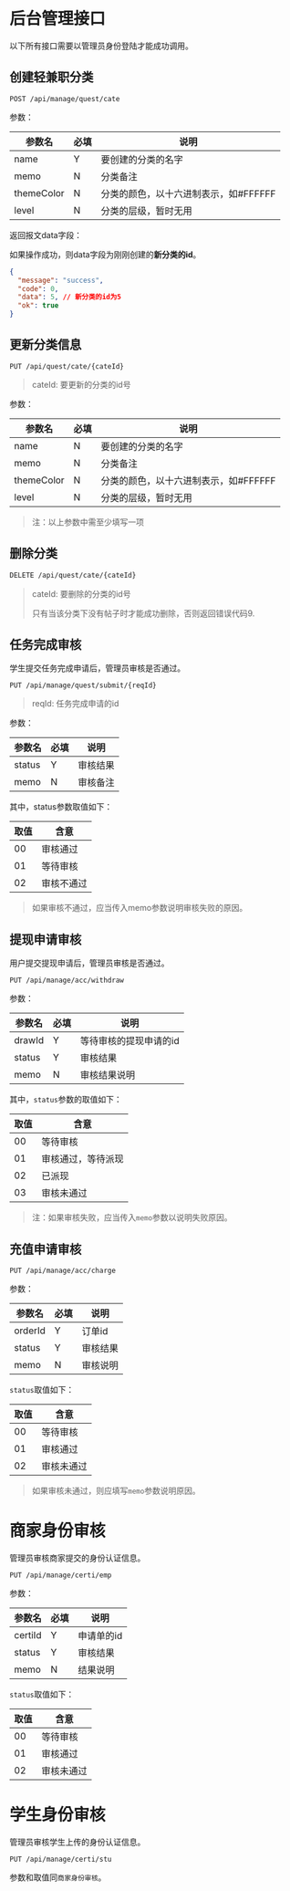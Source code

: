 # 后台管理接口

以下所有接口需要以管理员身份登陆才能成功调用。

## 创建轻兼职分类

``` 
POST /api/manage/quest/cate
```

参数：

| 参数名        | 必填   | 说明                     | 
| ---------- | ---- | ---------------------- | 
| name       | Y    | 要创建的分类的名字              | 
| memo       | N    | 分类备注                   | 
| themeColor | N    | 分类的颜色，以十六进制表示，如#FFFFFF | 
| level      | N    | 分类的层级，暂时无用             | 

返回报文data字段：

如果操作成功，则data字段为刚刚创建的**新分类的id**。

``` json
{
  "message": "success",
  "code": 0,
  "data": 5, // 新分类的id为5
  "ok": true
}
```



## 更新分类信息

``` 
PUT /api/quest/cate/{cateId}
```

> cateId: 要更新的分类的id号

参数：

| 参数名        | 必填   | 说明                     | 
| ---------- | ---- | ---------------------- | 
| name       | N    | 要创建的分类的名字              | 
| memo       | N    | 分类备注                   | 
| themeColor | N    | 分类的颜色，以十六进制表示，如#FFFFFF | 
| level      | N    | 分类的层级，暂时无用             | 

> 注：以上参数中需至少填写一项



## 删除分类

``` html
DELETE /api/quest/cate/{cateId}
```

> cateId: 要删除的分类的id号
> 
> 只有当该分类下没有帖子时才能成功删除，否则返回错误代码9.



## 任务完成审核

学生提交任务完成申请后，管理员审核是否通过。

``` 
PUT /api/manage/quest/submit/{reqId}
```

> reqId: 任务完成申请的id

参数：

| 参数名    | 必填   | 说明   | 
| ------ | ---- | ---- | 
| status | Y    | 审核结果 | 
| memo   | N    | 审核备注 | 

其中，status参数取值如下：

| 取值   | 含意    | 
| ---- | ----- | 
| 00   | 审核通过  | 
| 01   | 等待审核  | 
| 02   | 审核不通过 | 

> 如果审核不通过，应当传入memo参数说明审核失败的原因。



## 提现申请审核

用户提交提现申请后，管理员审核是否通过。

``` 
PUT /api/manage/acc/withdraw
```

参数：

| 参数名    | 必填   | 说明           | 
| ------ | ---- | ------------ | 
| drawId | Y    | 等待审核的提现申请的id | 
| status | Y    | 审核结果         | 
| memo   | N    | 审核结果说明       | 

其中，`status`参数的取值如下：

| 取值   | 含意        | 
| ---- | --------- | 
| 00   | 等待审核      | 
| 01   | 审核通过，等待派现 | 
| 02   | 已派现       | 
| 03   | 审核未通过     | 

> 注：如果审核失败，应当传入`memo`参数以说明失败原因。



## 充值申请审核

``` 
PUT /api/manage/acc/charge
```

参数：

| 参数名     | 必填   | 说明   | 
| ------- | ---- | ---- | 
| orderId | Y    | 订单id | 
| status  | Y    | 审核结果 | 
| memo    | N    | 审核说明 | 

`status`取值如下：

| 取值   | 含意    | 
| ---- | ----- | 
| 00   | 等待审核  | 
| 01   | 审核通过  | 
| 02   | 审核未通过 | 

>  如果审核未通过，则应填写`memo`参数说明原因。



# 商家身份审核

管理员审核商家提交的身份认证信息。

``` 
PUT /api/manage/certi/emp
```

参数：

| 参数名     | 必填   | 说明     | 
| ------- | ---- | ------ | 
| certiId | Y    | 申请单的id | 
| status  | Y    | 审核结果   | 
| memo    | N    | 结果说明   | 

`status`取值如下：

| 取值   | 含意    | 
| ---- | ----- | 
| 00   | 等待审核  | 
| 01   | 审核通过  | 
| 02   | 审核未通过 | 



# 学生身份审核

管理员审核学生上传的身份认证信息。

``` 
PUT /api/manage/certi/stu
```

参数和取值同`商家身份审核`。